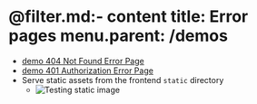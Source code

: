 @filter.md:- content
title: Error pages
menu.parent: /demos
===

- [demo 404 Not Found Error Page](/some-page)
- [demo 401 Authorization Error Page](/protected-page)
- Serve static assets from the frontend `static` directory
  - ![Testing static image](/static/city-gemini.png)
